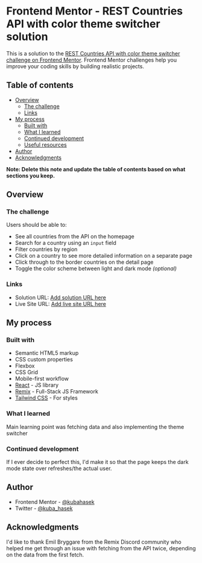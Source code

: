 # Frontend Mentor - REST Countries API with color theme switcher solution

This is a solution to the [REST Countries API with color theme switcher challenge on Frontend Mentor](https://www.frontendmentor.io/challenges/rest-countries-api-with-color-theme-switcher-5cacc469fec04111f7b848ca). Frontend Mentor challenges help you improve your coding skills by building realistic projects.

## Table of contents

- [Overview](#overview)
  - [The challenge](#the-challenge)
  - [Links](#links)
- [My process](#my-process)
  - [Built with](#built-with)
  - [What I learned](#what-i-learned)
  - [Continued development](#continued-development)
  - [Useful resources](#useful-resources)
- [Author](#author)
- [Acknowledgments](#acknowledgments)

**Note: Delete this note and update the table of contents based on what sections you keep.**

## Overview

### The challenge

Users should be able to:

- See all countries from the API on the homepage
- Search for a country using an `input` field
- Filter countries by region
- Click on a country to see more detailed information on a separate page
- Click through to the border countries on the detail page
- Toggle the color scheme between light and dark mode _(optional)_

### Links

- Solution URL: [Add solution URL here](https://www.frontendmentor.io/solutions/rest-countries-api-with-color-theme-switcher-ScEh9b-z1p)
- Live Site URL: [Add live site URL here](https://countries-app-jet-tau.vercel.app/)

## My process

### Built with

- Semantic HTML5 markup
- CSS custom properties
- Flexbox
- CSS Grid
- Mobile-first workflow
- [React](https://reactjs.org/) - JS library
- [Remix](https://remix-run/) - Full-Stack JS Framework
- [Tailwind CSS](https://tailwindcss.com/) - For styles

### What I learned

Main learning point was fetching data and also implementing the theme switcher

### Continued development

If I ever decide to perfect this, I'd make it so that the page keeps the dark mode state over refreshes/the actual user.

## Author

- Frontend Mentor - [@kubahasek](https://www.frontendmentor.io/profile/kubahasek)
- Twitter - [@kuba_hasek](https://twitter.com/kuba_hasek)

## Acknowledgments

I'd like to thank Emil Bryggare from the Remix Discord community who helped me get through an issue with fetching from the API twice, depending on the data from the first fetch.
